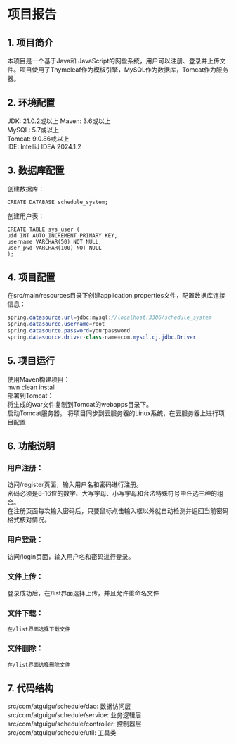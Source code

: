 # 项目报告

## 1. 项目简介
   本项目是一个基于Java和 JavaScript的网盘系统，用户可以注册、登录并上传文件。项目使用了Thymeleaf作为模板引擎，MySQL作为数据库，Tomcat作为服务器。

## 2. 环境配置
   JDK: 21.0.2或以上 
   Maven: 3.6或以上  
   MySQL: 5.7或以上  
   Tomcat: 9.0.86或以上  
   IDE: IntelliJ IDEA 2024.1.2
   
## 3. 数据库配置
创建数据库：  
```
CREATE DATABASE schedule_system;  
```

创建用户表：
```
CREATE TABLE sys_user (
uid INT AUTO_INCREMENT PRIMARY KEY,
username VARCHAR(50) NOT NULL,
user_pwd VARCHAR(100) NOT NULL
);
```
## 4. 项目配置
   在src/main/resources目录下创建application.properties文件，配置数据库连接信息：
```java
spring.datasource.url=jdbc:mysql://localhost:3306/schedule_system
spring.datasource.username=root
spring.datasource.password=yourpassword
spring.datasource.driver-class-name=com.mysql.cj.jdbc.Driver
```   

## 5. 项目运行
   使用Maven构建项目：  
   mvn clean install  
   部署到Tomcat：  
   将生成的war文件复制到Tomcat的webapps目录下。  
   启动Tomcat服务器。
   将项目同步到云服务器的Linux系统，在云服务器上进行项目配置
## 6. 功能说明
###   用户注册：  
   访问/register页面，输入用户名和密码进行注册。  
   密码必须是8-16位的数字、大写字母、小写字母和合法特殊符号中任选三种的组合。  
   在注册页面每次输入密码后，只要鼠标点击输入框以外就自动检测并返回当前密码格式核对情况。
###   用户登录：  
   访问/login页面，输入用户名和密码进行登录。  
###   文件上传：  
   登录成功后，在/list界面选择上传，并且允许重命名文件  
###    文件下载：
    在/list界面选择下载文件
###   文件删除：
    在/list界面选择删除文件
## 7. 代码结构
   src/com/atguigu/schedule/dao: 数据访问层
   src/com/atguigu/schedule/service: 业务逻辑层
   src/com/atguigu/schedule/controller: 控制器层
   src/com/atguigu/schedule/util: 工具类
